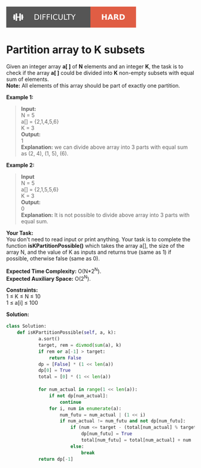 [<img src="./Difficulty-Hard-red.svg">](#)

# Partition array to K subsets

Given an integer array **a[ ]** of **N** elements and an integer **K**, the task is to check if the array **a[ ]** could be divided into **K** non-empty subsets with equal sum of elements.  
__Note:__ All elements of this array should be part of exactly one partition.

__Example 1:__
  
> **Input:**  
> N = 5  
> a[] = {2,1,4,5,6}  
> K = 3  
> **Output:**  
> 1  
> **Explanation:** we can divide above array into 3 parts with equal sum as (2, 4), (1, 5), (6).  

__Example 2:__

> **Input**  
> N = 5  
> a[] = {2,1,5,5,6}  
> K = 3  
> **Output:**  
> 0  
> **Explanation:** It is not possible to divide above array into 3 parts with equal sum.

__Your Task:__  
You don't need to read input or print anything. Your task is to complete the function **isKPartitionPossible()** which takes the array a[], the size of the array N, and the value of K as inputs and returns true (same as 1) if possible, otherwise false (same as 0).

__Expected Time Complexity:__ O(N*2<sup>N</sup>).  
__Expected Auxiliary Space:__ O(2<sup>N</sup>).  

__Constraints:__  
1 ≤ K ≤ N ≤ 10  
1 ≤ a[i] ≤ 100  

__Solution:__  
```python
class Solution:
    def isKPartitionPossible(self, a, k):
            a.sort()
            target, rem = divmod(sum(a), k)
            if rem or a[-1] > target:
                return False
            dp = [False] * (1 << len(a))
            dp[0] = True
            total = [0] * (1 << len(a))
    
            for num_actual in range(1 << len(a)):
                if not dp[num_actual]:
                    continue
                for i, num in enumerate(a):
                    num_futu = num_actual | (1 << i)
                    if num_actual != num_futu and not dp[num_futu]:
                        if (num <= target - (total[num_actual] % target)):
                            dp[num_futu] = True
                            total[num_futu] = total[num_actual] + num
                        else:
                            break
            return dp[-1]
```